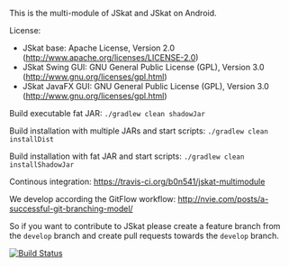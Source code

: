 This is the multi-module of JSkat and JSkat on Android.

License: 
* JSkat base: Apache License, Version 2.0 (http://www.apache.org/licenses/LICENSE-2.0) 
* JSkat Swing GUI: GNU General Public License (GPL), Version 3.0 (http://www.gnu.org/licenses/gpl.html)
* JSkat JavaFX GUI: GNU General Public License (GPL), Version 3.0 (http://www.gnu.org/licenses/gpl.html)

Build executable fat JAR: `./gradlew clean shadowJar`

Build installation with multiple JARs and start scripts: `./gradlew clean installDist`

Build installation with fat JAR and start scripts: `./gradlew clean installShadowJar`

Continous integration: https://travis-ci.org/b0n541/jskat-multimodule

We develop according the GitFlow workflow: http://nvie.com/posts/a-successful-git-branching-model/

So if you want to contribute to JSkat please create a feature branch from the `develop` branch and create pull requests
towards the `develop` branch.

[![Build Status](https://travis-ci.org/b0n541/jskat-multimodule.png?branch=master)](https://travis-ci.org/b0n541/jskat-multimodule)